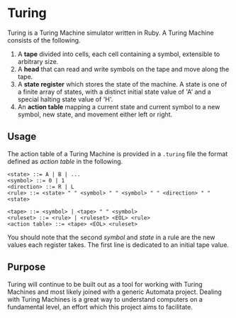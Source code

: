 Turing
======
Turing is a Turing Machine simulator written in Ruby. A Turing Machine consists of the following.

1. A **tape** divided into cells, each cell containing a symbol, extensible to arbitrary size.
2. A **head** that can read and write symbols on the tape and move along the tape.
3. A **state register** which stores the state of the machine. A state is one of a finite array of states, with a distinct initial state value of 'A' and a special halting state value of 'H'.
4. An **action table** mapping a current state and current symbol to a new symbol, new state, and movement either left or right.

Usage
-----
The action table of a Turing Machine is provided in a `.turing` file the format defined as *action table* in the following.

	<state> ::= A | B | ...
	<symbol> ::= 0 | 1
	<direction> ::= R | L
	<rule> ::= <state> " " <symbol> " " <symbol> " " <direction> " " <state>
	
	<tape> ::= <symbol> | <tape> " " <symbol>
	<ruleset> ::= <rule> | <ruleset> <EOL> <rule>
	<action table> ::= <tape> <EOL> <ruleset>

You should note that the second *symbol* and *state* in a rule are the new values each register takes. The first line is dedicated to an initial tape value.

Purpose
-------
Turing will continue to be built out as a tool for working with Turing Machines and most likely joined with a generic Automata project. Dealing with Turing Machines is a great way to understand computers on a fundamental level, an effort which this project aims to facilitate.